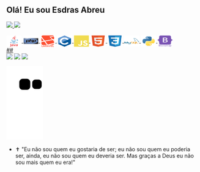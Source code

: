 ## Olá! Eu sou Esdras Abreu 
 <div>
  <a href="https://github.com/esdrasabreu">
  <img height="180em" src="https://github-readme-stats.vercel.app/api?username=esdrasabreu&show_icons=true&theme=merko&include_all_commits=true&count_private=true"/>
  <img height="180em" src="https://github-readme-stats.vercel.app/api/top-langs/?username=esdrasabreu&layout=compact&langs_count=7&theme=merko"/>
</div>
<div style="display: inline_block"><br>
  
  <img align="center" alt="esdras-java" height="30" width="40" src="https://github.com/devicons/devicon/blob/master/icons/java/java-original-wordmark.svg">
  <img align="center" alt="esdras-php" height="30" width="40" src="https://github.com/devicons/devicon/blob/master/icons/php/php-original.svg">
  <img align="center" alt="esdras-laravel" height="30" width="40" src="https://github.com/devicons/devicon/blob/master/icons/laravel/laravel-plain-wordmark.svg">
  <img align="center" alt="esdras-c" height="30" width="40" src="https://github.com/devicons/devicon/blob/master/icons/c/c-original.svg">
  <img align="center" alt="esdras-js" height="30" width="40" src="https://raw.githubusercontent.com/devicons/devicon/master/icons/javascript/javascript-plain.svg">
  <img align="center" alt="esdras-HTML" height="30" width="40" src="https://raw.githubusercontent.com/devicons/devicon/master/icons/html5/html5-original.svg">
  <img align="center" alt="esdras-CSS" height="30" width="40" src="https://raw.githubusercontent.com/devicons/devicon/master/icons/css3/css3-original.svg">
  <img align="center" alt="esdras-Js" height="30" width="40" src="https://github.com/devicons/devicon/blob/master/icons/mysql/mysql-original-wordmark.svg">
  <img align="center" alt="esdras-Python" height="30" width="40" src="https://raw.githubusercontent.com/devicons/devicon/master/icons/python/python-original.svg">
  <img align="center" alt="esdras-bootstrap" height="30" width="40" src="https://github.com/devicons/devicon/blob/master/icons/bootstrap/bootstrap-plain-wordmark.svg">
</div>
  ##
<div> 
  <a href="https://instagram.com/esdras.abreu" target="_blank"><img src="https://img.shields.io/badge/-Instagram-%23E4405F?style=for-the-badge&logo=instagram&logoColor=white" target="_blank"></a> 
  <a href = "mailto:esdrasabreu.dev@gmail.com"><img src="https://img.shields.io/badge/-Gmail-%23333?style=for-the-badge&logo=gmail&logoColor=white" target="_blank"></a>
  <a href="https://www.linkedin.com/in/esdrasabreu" target="_blank"><img src="https://img.shields.io/badge/-LinkedIn-%230077B5?style=for-the-badge&logo=linkedin&logoColor=white" target="_blank"></a> 
 
  ![Snake animation](https://github.com/rafaballerini/rafaballerini/blob/output/github-contribution-grid-snake.svg)
  
</div>

- ✝ "Eu não sou quem eu gostaria de ser; eu não sou quem eu poderia ser, ainda, eu não sou quem eu deveria ser. Mas graças a Deus eu não sou mais quem eu era!"

